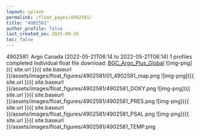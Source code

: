 ```yaml
---
layout: splash
permalink: /float_pages/4902581/
title: "4902581"
author_profile: false
last_created_on: 2025-09-26
toc: false
---
```

 
4902581: Argo Canada (2022-05-21T06:14 to 2022-05-21T06:14)
1 profiles completed
Individual float file download: [BGC_Argo_Plus_Global](https://ftp.soest.hawaii.edu/bgc_argo_plus/Individual_Floats/outliers_removed/4902581_Sprof_processed.nc)
![img-png]({{ site.url }}{{ site.baseurl }}/assets/images/float_figures/4902581/01_4902581_map.png
![img-png]({{ site.url }}{{ site.baseurl }}/assets/images/float_figures/4902581/4902581_DOXY.png
![img-png]({{ site.url }}{{ site.baseurl }}/assets/images/float_figures/4902581/4902581_PRES.png
![img-png]({{ site.url }}{{ site.baseurl }}/assets/images/float_figures/4902581/4902581_PSAL.png
![img-png]({{ site.url }}{{ site.baseurl }}/assets/images/float_figures/4902581/4902581_TEMP.png
